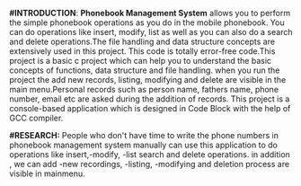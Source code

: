 **#INTRODUCTION**: **Phonebook Management System** allows you to perform the simple phonebook operations as you do in the mobile phonebook. You can do operations like insert, modify, list as well as you can also do a search and delete operations.The file handling and data structure concepts are extensively used in this project. This code is totally error-free code.This project is a basic c project which can help you to understand the basic concepts of functions, data structure and file handling. when you run the project the add new records, listing, modifying and delete are visible in the main menu.Personal records such as person name, fathers name, phone number, email etc are asked during the addition of records. This project is a console-based application which is designed in Code Block with the help of GCC compiler.  

**#RESEARCH:** People who don't have time to write  the phone numbers in phonebook management system manually can use this application to do operations like insert,-modify,
-list search and delete operations.
in addition , we can add -new recordings, -listing, -modifying and deletion process are visible in mainmenu.   
